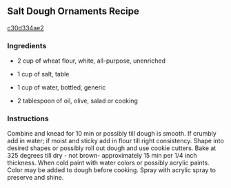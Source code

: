 ## Salt Dough Ornaments Recipe

[c30d334ae2](http://cookeatshare.com/recipes/salt-dough-ornaments-7249)

### Ingredients

 - 2 cup of wheat flour, white, all-purpose, unenriched

 - 1 cup of salt, table

 - 1 cup of water, bottled, generic

 - 2 tablespoon of oil, olive, salad or cooking

### Instructions

Combine and knead for 10 min or possibly till dough is smooth. If crumbly add in water; if moist and sticky add in flour till right consistency. Shape into desired shapes or possibly roll out dough and use cookie cutters. Bake at 325 degrees till dry - not brown- approximately 15 min per 1/4 inch thickness. When cold paint with water colors or possibly acrylic paints. Color may be added to dough before cooking. Spray with acrylic spray to preserve and shine.